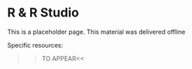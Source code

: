 # R & R Studio

This is a placeholder page. This material was delivered offline

Specific resources:
  
  >>TO APPEAR<<
